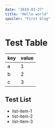 ```yaml
---
date: "2019-03-27"
title: "Hello world"
spoiler: "First blog"
---
```


# Test Table

| key | value |
| --- | ----- |
| a   | 1     |
| b   | 2     |
| c   | 3     |

## Test List

* list-item-1
* list-item-2
* list-item-3